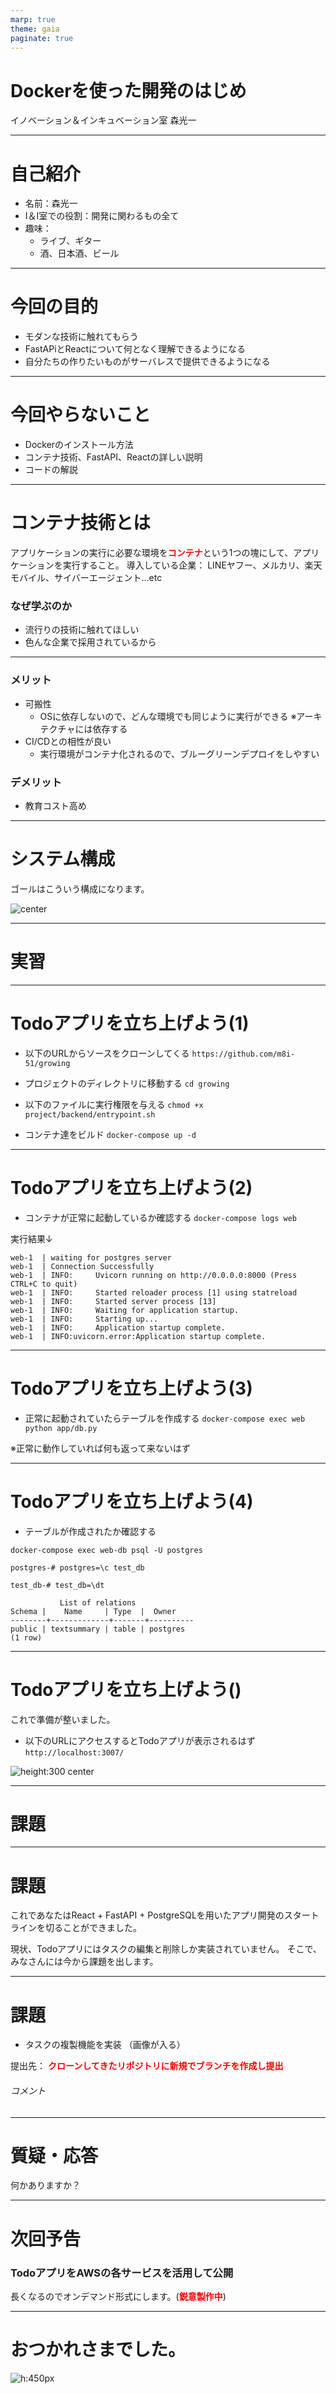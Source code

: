 ```yaml
---
marp: true
theme: gaia
paginate: true
---
```


<style>
img[alt~="center"] {
  display: block;
  margin: 0 auto;
}
strong,b {
  color: red;
}
</style>

<!-- _class : lead invert-->

# Dockerを使った開発のはじめ

イノベーション＆インキュベーション室
森光一

---

# 自己紹介

* 名前：森光一
* I＆I室での役割：開発に関わるもの全て
* 趣味：
  * ライブ、ギター
  * 酒、日本酒、ビール

---

# 今回の目的

* モダンな技術に触れてもらう
* FastAPiとReactについて何となく理解できるようになる
* 自分たちの作りたいものがサーバレスで提供できるようになる

---

# 今回やらないこと

* Dockerのインストール方法
* コンテナ技術、FastAPI、Reactの詳しい説明
* コードの解説

---

# コンテナ技術とは

アプリケーションの実行に必要な環境を**コンテナ**という1つの塊にして、アプリケーションを実行すること。
導入している企業：
LINEヤフー、メルカリ、楽天モバイル、サイバーエージェント...etc

### なぜ学ぶのか

* 流行りの技術に触れてほしい
* 色んな企業で採用されているから

---

### メリット

* 可搬性
  * OSに依存しないので、どんな環境でも同じように実行ができる
    ※アーキテクチャには依存する
* CI/CDとの相性が良い
  * 実行環境がコンテナ化されるので、ブルーグリーンデプロイをしやすい

### デメリット

* 教育コスト高め

---

# システム構成

ゴールはこういう構成になります。

![center](images/infrastructure.svg)

---

<!-- _class : lead invert-->
# 実習

---

# Todoアプリを立ち上げよう(1)

* 以下のURLからソースをクローンしてくる
`https://github.com/m8i-51/growing`

* プロジェクトのディレクトリに移動する
`cd growing`

* 以下のファイルに実行権限を与える
`chmod +x project/backend/entrypoint.sh`

* コンテナ達をビルド
`docker-compose up -d`

---

# Todoアプリを立ち上げよう(2)

* コンテナが正常に起動しているか確認する
`docker-compose logs web`

実行結果↓

```log
web-1  | waiting for postgres server
web-1  | Connection Successfully
web-1  | INFO:     Uvicorn running on http://0.0.0.0:8000 (Press CTRL+C to quit)
web-1  | INFO:     Started reloader process [1] using statreload
web-1  | INFO:     Started server process [13]
web-1  | INFO:     Waiting for application startup.
web-1  | INFO:     Starting up...
web-1  | INFO:     Application startup complete.
web-1  | INFO:uvicorn.error:Application startup complete.
```

---

# Todoアプリを立ち上げよう(3)

* 正常に起動されていたらテーブルを作成する
`docker-compose exec web python app/db.py`

※正常に動作していれば何も返って来ないはず

---

# Todoアプリを立ち上げよう(4)

* テーブルが作成されたか確認する

```text
docker-compose exec web-db psql -U postgres

postgres-# postgres=\c test_db

test_db-# test_db=\dt

           List of relations
Schema |    Name     | Type  |  Owner
--------+-------------+-------+----------
public | textsummary | table | postgres
(1 row)
```

---
# Todoアプリを立ち上げよう()

これで準備が整いました。

* 以下のURLにアクセスするとTodoアプリが表示されるはず
`http://localhost:3007/`

![height:300 center](images/image1.png)

---

<!-- _class : lead invert-->
# 課題

---

# 課題

これであなたはReact + FastAPI + PostgreSQLを用いたアプリ開発のスタートラインを切ることができました。

現状、Todoアプリにはタスクの編集と削除しか実装されていません。
そこで、みなさんには今から課題を出します。

---

# 課題

* タスクの複製機能を実装
（画像が入る）

提出先：
**クローンしてきたリポジトリに新規でブランチを作成し提出**
###### コメント

---

# 質疑・応答

何かありますか？

---

# 次回予告

### TodoアプリをAWSの各サービスを活用して公開

長くなるのでオンデマンド形式にします。(**鋭意製作中**)

---

<!-- _class : lead-->
# おつかれさまでした。
![h:450px](images/ochakumi_man.png)
